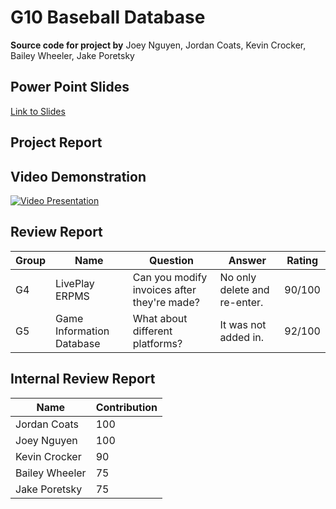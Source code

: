 # G10 Baseball Database
**Source code for project by** Joey Nguyen, Jordan Coats, Kevin Crocker, Bailey Wheeler, Jake Poretsky 

## Power Point Slides
[Link to Slides](https://github.com/josephnguyen545/Database_GUI/blob/master/project_files/Presentation%20Slides.pdf)


## Project Report


## Video Demonstration
[![Video Presentation](http://img.youtube.com/vi/9H_Iil9Ca-Y/0.jpg)](http://www.youtube.com/watch?v=9H_Iil9Ca-Y)

## Review Report
| Group | Name                      | Question                                    | Answer                       | Rating |
|-------|---------------------------|---------------------------------------------|------------------------------|--------|
| G4    | LivePlay ERPMS            | Can you modify invoices after they're made? | No only delete and re-enter. | 90/100 |
| G5    | Game Information Database | What about different platforms?             | It was not added in.         | 92/100 |

## Internal Review Report

| Name           | Contribution |
|----------------|--------------|
| Jordan Coats   | 100          |
| Joey Nguyen    | 100          |
| Kevin Crocker  | 90          |
| Bailey Wheeler | 75          |
| Jake Poretsky  | 75          |
